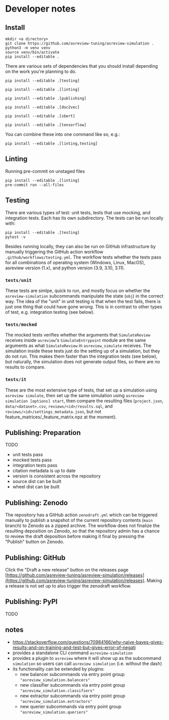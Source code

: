 # Developer notes

## Install

```shell
mkdir <a directory>
git clone https://github.com/asreview-tuning/asreview-simulation .
python3 -m venv venv
source venv/bin/activate
pip install --editable .
```

There are various sets of dependencies that you should install depending on the work you're planning to do. 

```shell
pip install --editable .[testing]
```

```shell
pip install --editable .[linting]
```

```shell
pip install --editable .[publishing]
```

```shell
pip install --editable .[doc2vec]
```

```shell
pip install --editable .[sbert]
```

```shell
pip install --editable .[tensorflow]
```

You can combine these into one command like so, e.g.:

```shell
pip install --editable .[linting,testing]
```

## Linting

Running pre-commit on unstaged files

```
pip install --editable .[linting]
pre-commit run --all-files
```

## Testing

There are various types of test: unit tests, tests that use mocking, and integration tests. Each has its own subdirectory. The tests can be run locally with:

```shell
pip install --editable .[testing]
pytest -v
```

Besides running locally, they can also be run on GitHub infrastructure by manually triggering the GitHub action workflow `.github/workflows/testing.yml`. The workflow tests whether the tests pass for all combinations of operating system (Windows, Linux, MacOS), asreview version (1.x), and python version (3.9, 3.10, 3.11).

### `tests/unit`

These tests are simlpe, quick to run, and mostly focus on whether the `asreview-simulation` subcommands manipulate the state (`obj`) in the correct way. The idea of the "unit" in unit testing is that when the test fails, there is just one thing that could have gone wrong. This is in contrast to other types of test, e.g. integration testing (see below).  

### `tests/mocked`

The mocked tests verifies whether the arguments that `SimulateReview` receives inside `asreview`'s `SimulateEntrypoint` module are the same arguments as what `SimulateReview` in `asreview_simulate` receives. The simulation inside these tests just do the setting up of a simulation, but they do not run. This makes them faster than the integration tests (see below), but naturally, the simulation does not generate output files, so there are no results to compare.

### `tests/it`

These are the most extensive type of tests, that set up a simulation using `asreview simulate`, then set up the same simulation using `asreview simulation [options] start`, then compare the resulting files (`project.json`, `data/<dataset>.csv`, `reviews/<id>/results.sql`, and `reviews/<id>/settings_metadata.json`, but not feature_matrices/<extractor-method>_feature_matrix.npz at the moment).

## Publishing: Preparation

TODO

- unit tests pass
- mocked tests pass
- integration tests pass
- citation metadata is up to date
- version is consistent across the repository
- source dist can be built
- wheel dist can be built

## Publishing: Zenodo

The repository has a GitHub action `zenodraft.yml` which can be triggered manually to publish a snapshot
of the current repository contents (`main` branch) to Zenodo as a zipped archive. The workflow does not
finalize the resulting deposition on Zenodo, so that the repository admin has a chance to review the draft
deposition before making it final by pressing the "Publish" button on Zenodo.

## Publishing: GitHub

Click the "Draft a new release" button on the releases page
[https://github.com/asreview-tuning/asreview-simulation/releases](https://github.com/asreview-tuning/asreview-simulation/releases).
Making a release is not set up to also trigger the zenodraft workflow.

## Publishing: PyPI

TODO

## notes

- https://stackoverflow.com/questions/70984166/why-naive-bayes-gives-results-and-on-training-and-test-but-gives-error-of-negati
- provides a standalone CLI command `asreview-simulation`
- provides a plugin to `asreview` where it will show up as the subcommand `simulation` so users can call `asreview simulation` (i.e. without the dash)
- its functionality can be extended by plugins:
    - new balancer subcommands via entry point group `"asreview_simulation.balancers"`
    - new classifier subcommands via entry point group `"asreview_simulation.classifiers"`
    - new extractor subcommands via entry point group `"asreview_simulation.extractors"`
    - new querier subcommands via entry point group `"asreview_simulation.queriers"`
